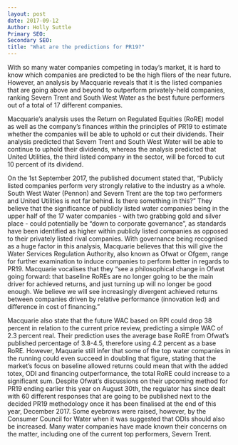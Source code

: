```yaml
---
layout: post
date: 2017-09-12
Author: Holly Suttle  
Primary SEO:  
Secondary SEO:
title: "What are the predictions for PR19?"    
---
```

With so many water companies competing in today’s market, it is hard to know which companies are predicted to be the high fliers of the near future. However, an analysis by Macquarie reveals that it is the listed companies that are going above and beyond to outperform privately-held companies, ranking Severn Trent and South West Water as the best future performers out of a total of 17 different companies.  

Macquarie’s analysis uses the Return on Regulated Equities (RoRE) model as well as the company’s finances within the principles of PR19 to estimate whether the companies will be able to uphold or cut their dividends. Their analysis predicted that Severn Trent and South West Water will be able to continue to uphold their dividends, whereas the analysis predicted that United Utilities, the third listed company in the sector, will be forced to cut 10 percent of its dividend.  

On the 1st September 2017, the published document stated that, “Publicly listed companies perform very strongly relative to the industry as a whole. South West Water (Pennon) and Severn Trent are the top two performers and United Utilities is not far behind. Is there something in this?” They believe that the significance of publicly listed water companies being in the upper half of the 17 water companies - with two grabbing gold and silver place - could potentially be “down to corporate governance”, as standards have been identified as higher within publicly listed companies as opposed to their privately listed rival companies. With governance being recognised as a huge factor in this analysis, Macquarie believes that this will give the Water Services Regulation Authority, also known as Ofwat or Ofgem, range for further examination to induce companies to perform better in regards to PR19. Macquarie vocalises that they “see a philosophical change in Ofwat going forward: that baseline RoREs are no longer going to be the main driver for achieved returns, and just turning up will no longer be good enough. We believe we will see increasingly divergent achieved returns between companies driven by relative performance (innovation led) and difference in cost of financing.”  

Macquarie also state that the future WAC based on RPI could drop 38 percent in relation to the current price review, predicting a simple WAC of 2.3 percent real. Their prediction uses the average base RoRE from Ofwat’s published percentage of 3.8-4.5, therefore using 4.2 percent as a base RoRE. However, Maquarie still infer that some of the top water companies in the running could even succeed in doubling that figure, stating that the market’s focus on baseline allowed returns could mean that with the added totex, ODI and financing outperformance, the total RoRE could increase to a significant sum. Despite Ofwat’s discussions on their upcoming method for PR19 ending earlier this year on August 30th, the regulator has since dealt with 60 different responses that are going to be published next to the decided PR19 methodology once it has been finalised at the end of this year, December 2017. Some eyebrows were raised, however, by the Consumer Council for Water when it was suggested that ODIs should also be increased. Many water companies have made known their concerns on the matter, including one of the current top performers, Severn Trent.
